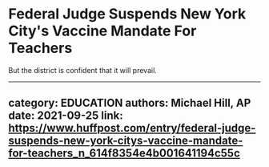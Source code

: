 # Federal Judge Suspends New York City's Vaccine Mandate For Teachers

But the district is confident that it will prevail.

---
category: EDUCATION
authors: Michael Hill, AP
date: 2021-09-25
link: https://www.huffpost.com/entry/federal-judge-suspends-new-york-citys-vaccine-mandate-for-teachers_n_614f8354e4b001641194c55c
---
